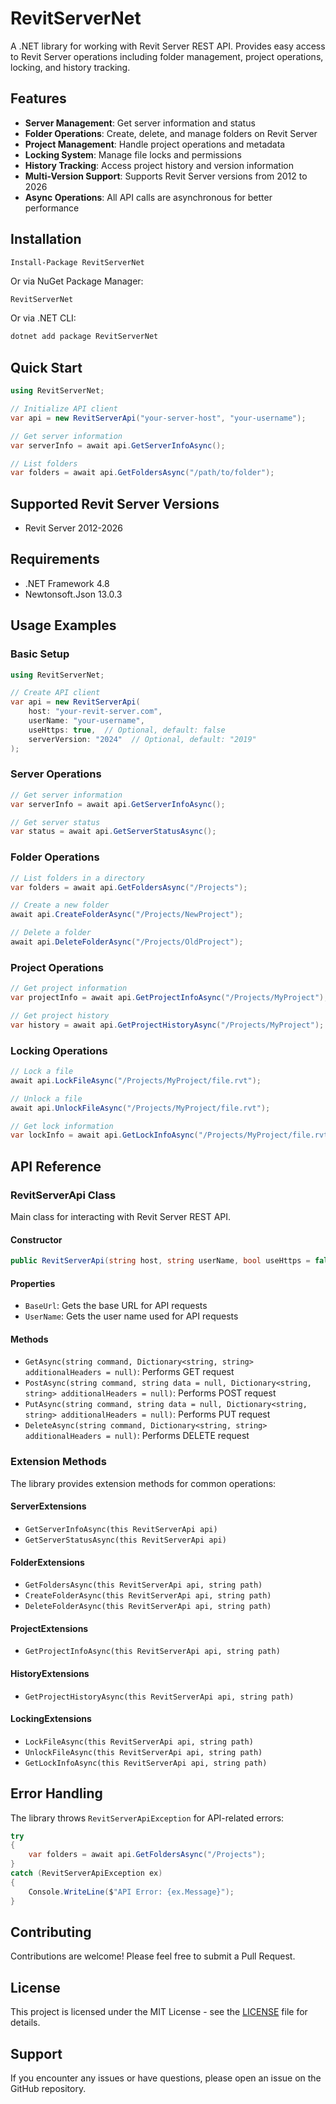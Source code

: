 # RevitServerNet

A .NET library for working with Revit Server REST API. Provides easy access to Revit Server operations including folder management, project operations, locking, and history tracking.

## Features

- **Server Management**: Get server information and status
- **Folder Operations**: Create, delete, and manage folders on Revit Server
- **Project Management**: Handle project operations and metadata
- **Locking System**: Manage file locks and permissions
- **History Tracking**: Access project history and version information
- **Multi-Version Support**: Supports Revit Server versions from 2012 to 2026
- **Async Operations**: All API calls are asynchronous for better performance

## Installation

```bash
Install-Package RevitServerNet
```

Or via NuGet Package Manager:
```
RevitServerNet
```

Or via .NET CLI:
```bash
dotnet add package RevitServerNet
```

## Quick Start

```csharp
using RevitServerNet;

// Initialize API client
var api = new RevitServerApi("your-server-host", "your-username");

// Get server information
var serverInfo = await api.GetServerInfoAsync();

// List folders
var folders = await api.GetFoldersAsync("/path/to/folder");
```

## Supported Revit Server Versions

- Revit Server 2012-2026

## Requirements

- .NET Framework 4.8
- Newtonsoft.Json 13.0.3

## Usage Examples

### Basic Setup

```csharp
using RevitServerNet;

// Create API client
var api = new RevitServerApi(
    host: "your-revit-server.com", 
    userName: "your-username",
    useHttps: true,  // Optional, default: false
    serverVersion: "2024"  // Optional, default: "2019"
);
```

### Server Operations

```csharp
// Get server information
var serverInfo = await api.GetServerInfoAsync();

// Get server status
var status = await api.GetServerStatusAsync();
```

### Folder Operations

```csharp
// List folders in a directory
var folders = await api.GetFoldersAsync("/Projects");

// Create a new folder
await api.CreateFolderAsync("/Projects/NewProject");

// Delete a folder
await api.DeleteFolderAsync("/Projects/OldProject");
```

### Project Operations

```csharp
// Get project information
var projectInfo = await api.GetProjectInfoAsync("/Projects/MyProject");

// Get project history
var history = await api.GetProjectHistoryAsync("/Projects/MyProject");
```

### Locking Operations

```csharp
// Lock a file
await api.LockFileAsync("/Projects/MyProject/file.rvt");

// Unlock a file
await api.UnlockFileAsync("/Projects/MyProject/file.rvt");

// Get lock information
var lockInfo = await api.GetLockInfoAsync("/Projects/MyProject/file.rvt");
```

## API Reference

### RevitServerApi Class

Main class for interacting with Revit Server REST API.

#### Constructor

```csharp
public RevitServerApi(string host, string userName, bool useHttps = false, string serverVersion = "2019")
```

#### Properties

- `BaseUrl`: Gets the base URL for API requests
- `UserName`: Gets the user name used for API requests

#### Methods

- `GetAsync(string command, Dictionary<string, string> additionalHeaders = null)`: Performs GET request
- `PostAsync(string command, string data = null, Dictionary<string, string> additionalHeaders = null)`: Performs POST request
- `PutAsync(string command, string data = null, Dictionary<string, string> additionalHeaders = null)`: Performs PUT request
- `DeleteAsync(string command, Dictionary<string, string> additionalHeaders = null)`: Performs DELETE request

### Extension Methods

The library provides extension methods for common operations:

#### ServerExtensions
- `GetServerInfoAsync(this RevitServerApi api)`
- `GetServerStatusAsync(this RevitServerApi api)`

#### FolderExtensions
- `GetFoldersAsync(this RevitServerApi api, string path)`
- `CreateFolderAsync(this RevitServerApi api, string path)`
- `DeleteFolderAsync(this RevitServerApi api, string path)`

#### ProjectExtensions
- `GetProjectInfoAsync(this RevitServerApi api, string path)`

#### HistoryExtensions
- `GetProjectHistoryAsync(this RevitServerApi api, string path)`

#### LockingExtensions
- `LockFileAsync(this RevitServerApi api, string path)`
- `UnlockFileAsync(this RevitServerApi api, string path)`
- `GetLockInfoAsync(this RevitServerApi api, string path)`

## Error Handling

The library throws `RevitServerApiException` for API-related errors:

```csharp
try
{
    var folders = await api.GetFoldersAsync("/Projects");
}
catch (RevitServerApiException ex)
{
    Console.WriteLine($"API Error: {ex.Message}");
}
```

## Contributing

Contributions are welcome! Please feel free to submit a Pull Request.

## License

This project is licensed under the MIT License - see the [LICENSE](LICENSE.txt) file for details.

## Support

If you encounter any issues or have questions, please open an issue on the GitHub repository.
